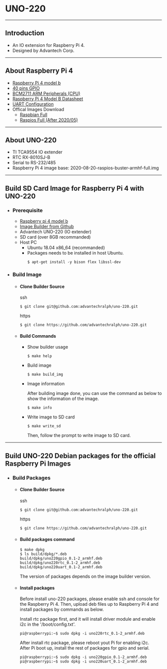 
# UNO-220 

---

## Introduction

- An IO extension for Raspberry Pi 4. 
- Designed by Advantech Corp.

---

## About Raspberry Pi 4

- [Raspberry Pi 4 model b](https://www.raspberrypi.org/products/raspberry-pi-4-model-b/) 
- [40 pins GPIO](https://www.raspberrypi.org/documentation/usage/gpio/)
- [BCM2711 ARM Peripherals (CPU)](https://www.raspberrypi.org/documentation/hardware/raspberrypi/bcm2711/rpi_DATA_2711_1p0.pdf)
- [Raspberry Pi 4 Model B Datasheet](https://www.raspberrypi.org/documentation/hardware/raspberrypi/bcm2711/rpi_DATA_2711_1p0_preliminary.pdf)
- [UART Configuration](https://www.raspberrypi.org/documentation/configuration/uart.md)
- Offical Images Download
  - [Raspbian Full](http://downloads.raspberrypi.org/raspbian_full/images/)
  - [Raspios Full (After 2020/05)](http://downloads.raspberrypi.org/raspios_full_armhf/images/)

---

## About UNO-220

- TI TCA9554 IO extender
- RTC RX-8010SJ-B
- Serial to RS-232/485
- Raspberry Pi 4 image base: 2020-08-20-raspios-buster-armhf-full.img

---

## Build SD Card Image for Raspberry Pi 4 with UNO-220

- ### Prerequisite

  - [Raspberry pi 4 model b](https://www.raspberrypi.org/products/raspberry-pi-4-model-b/)
  - [Image Builder from Github]()
  - Advantech UNO-220 (IO extender)
  - SD card (over 8GB recommanded)
  - Host PC
    - Ubuntu 18.04 x86_64 (recommanded)
    - Packages needs to be installed in host Ubuntu.
      ```
      $ apt-get install -y bison flex libssl-dev
      ```

- ### Build Image

  - #### Clone Builder Source

    ssh
    ```
    $ git clone git@github.com:advantechralph/uno-220.git
    ```
    https
    ```
    $ git clone https://github.com/advantechralph/uno-220.git
    ```

  - #### Build Commands
  
    - Show builder usage
  
      ```
      $ make help
      ```
  
    - Build image
      ```
      $ make build_img
      ```
    - Image information
      
      After building image done, you can use the command as below to
      show the information of the image. 
  
      ```
      $ make info
      ```
      
    - Write image to SD card
  
      ```
      $ make write_sd
      ```
      
      Then, follow the prompt to write image to SD card. 

---

## Build UNO-220 Debian packages for the official Raspberry Pi Images

- ### Build Packages

  - #### Clone Builder Source

    ssh
    ```
    $ git clone git@github.com:advantechralph/uno-220.git
    ```
    https
    ```
    $ git clone https://github.com/advantechralph/uno-220.git
    ```

  - #### Build packages command

    ```
    $ make dpkg
    $ ls build/dpkg/*.deb
    build/dpkg/uno220gpio_0.1-2_armhf.deb  build/dpkg/uno220rtc_0.1-2_armhf.deb  build/dpkg/uno220uart_0.1-2_armhf.deb
    ```

    The version of packages depends on the image builder version. 

  - #### Install packages

    Before install uno-220 packages, please enable ssh and console for the Raspberry Pi 4. 
    Then, upload deb files up to Raspberry Pi 4 and install packages by commands as below. 

    Install rtc package first, and it will install driver module and enable i2c in the
    '/boot/config.txt'. 
    
    ```
    pi@raspberrypi:~$ sudo dpkg -i uno220rtc_0.1-2_armhf.deb
    ```

    After install rtc package, please reboot yout Pi for enabling i2c.  
    After Pi boot up, install the rest of packages for gpio and serial. 

    ```
    pi@raspberrypi:~$ sudo dpkg -i uno220gpio_0.1-2_armhf.deb
    pi@raspberrypi:~$ sudo dpkg -i uno220uart_0.1-2_armhf.deb
    ```





